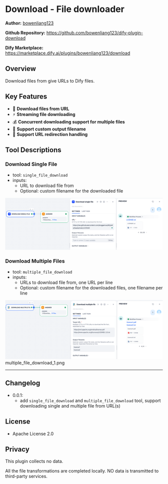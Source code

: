 # Download - File downloader

**Author:** [bowenliang123](https://github.com/bowenliang123)

**Github Repository:** https://github.com/bowenliang123/dify-plugin-download

**Dify Marketplace:** https://marketplace.dify.ai/plugins/bowenliang123/download

## Overview

Download files from give URLs to Dify files.

## Key Features

- 🚀 **Download files from URL**
- ⚡ **Streaming file downloading**
- 💰 **Concurrent downloading support for multiple files**
- 🎨 **Support custom output filename**
- 🔄 **Support URL redirection handling**

## Tool Descriptions

### Download Single File

- tool: `single_file_download`
- inputs:
    - URL to download file from
    - Optional: custom filename for the downloaded file

![single_file_download_1.png](_assets/single_file_download_1.png)

### Download Multiple Files

- tool: `multiple_file_download`
- inputs:
    - URLs to download file from, one URL per line
    - Optional: custom filename for the downloaded files, one filename per line

![multiple_file_download_1.png](_assets/multiple_file_download_1.png)
multiple_file_download_1.png

---

## Changelog

- 0.0.1:
    - add `single_file_download` and `multiple_file_download` tool, support downloading single and multiple file from
      URL(s)

## License

- Apache License 2.0

## Privacy

This plugin collects no data.

All the file transformations are completed locally. NO data is transmitted to third-party services.

